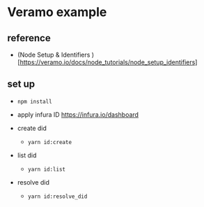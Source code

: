 # Veramo example
## reference
* (Node Setup & Identifiers
)[https://veramo.io/docs/node_tutorials/node_setup_identifiers]

## set up 
* `npm install`

* apply infura ID https://infura.io/dashboard
* create did
    * `yarn id:create`
* list did 
    * `yarn id:list`
* resolve did 
    * `yarn id:resolve_did`